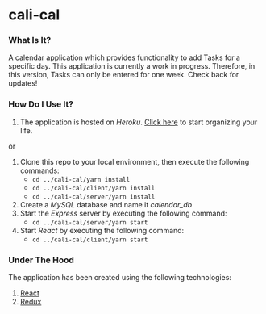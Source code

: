 # cali-cal

### What Is It?
A calendar application which provides functionality to add Tasks for a specific day.  This application is currently a work in progress.
Therefore, in this version, Tasks can only be entered for one week.  Check back for updates!

### How Do I Use It?
1. The application is hosted on *Heroku*.  [Click here](https://cali-cal.herokuapp.com/ "Cali-Cal") to start organizing your life.

  or

1. Clone this repo to your local environment, then execute the following commands:
    * ```cd ../cali-cal/yarn install```
    * ```cd ../cali-cal/client/yarn install```
    * ```cd ../cali-cal/server/yarn install```
2. Create a *MySQL* database and name it *calendar_db*
3. Start the *Express* server by executing the following command:
    * ```cd ../cali-cal/server/yarn start```
4. Start *React* by executing the following command:
    * ```cd ../cali-cal/client/yarn start```

### Under The Hood
The application has been created using the following technologies:
1. [React](https://reactjs.org/ "React")
2. [Redux](https://redux.js.org/ "Redux")

